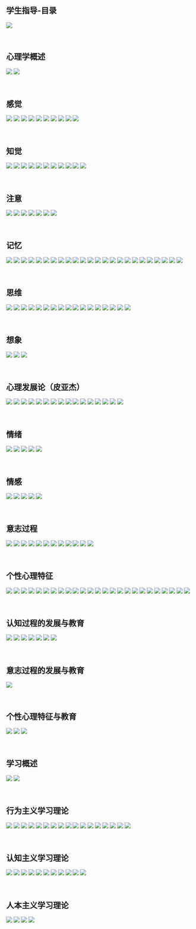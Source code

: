 ##  学生指导-目录
![](https://img2020.cnblogs.com/blog/2113686/202110/2113686-20211010104637941-6363972.png)

<br />

##  心理学概述
![](https://img2020.cnblogs.com/blog/2113686/202110/2113686-20211010105021582-829815788.png)
![](https://img2020.cnblogs.com/blog/2113686/202110/2113686-20211010105026642-53381629.png)

<br />

##  感觉
![](https://img2020.cnblogs.com/blog/2113686/202110/2113686-20211010112022740-1145739175.png)
![](https://img2020.cnblogs.com/blog/2113686/202110/2113686-20211010112027916-450697074.png)
![](https://img2020.cnblogs.com/blog/2113686/202110/2113686-20211010112033432-31413871.png)
![](https://img2020.cnblogs.com/blog/2113686/202110/2113686-20211010112038319-68019504.png)
![](https://img2020.cnblogs.com/blog/2113686/202110/2113686-20211010112052166-1414273332.png)
![](https://img2020.cnblogs.com/blog/2113686/202110/2113686-20211010112057988-623661419.png)
![](https://img2020.cnblogs.com/blog/2113686/202110/2113686-20211010112103540-62880264.png)
![](https://img2020.cnblogs.com/blog/2113686/202110/2113686-20211010112109465-1040287318.png)
![](https://img2020.cnblogs.com/blog/2113686/202110/2113686-20211010112116047-253711416.png)
![](https://img2020.cnblogs.com/blog/2113686/202110/2113686-20211010112121520-1372333196.png)

<br />

##  知觉
![](https://img2020.cnblogs.com/blog/2113686/202110/2113686-20211010114215737-705318660.png)
![](https://img2020.cnblogs.com/blog/2113686/202110/2113686-20211010114220727-443021307.png)
![](https://img2020.cnblogs.com/blog/2113686/202110/2113686-20211010114226320-806379360.png)
![](https://img2020.cnblogs.com/blog/2113686/202110/2113686-20211010114231742-1975148007.png)
![](https://img2020.cnblogs.com/blog/2113686/202110/2113686-20211010114238697-407339602.png)
![](https://img2020.cnblogs.com/blog/2113686/202110/2113686-20211010114244920-1503503734.png)
![](https://img2020.cnblogs.com/blog/2113686/202110/2113686-20211010114250569-1461839993.png)
![](https://img2020.cnblogs.com/blog/2113686/202110/2113686-20211010114256286-486714062.png)
![](https://img2020.cnblogs.com/blog/2113686/202110/2113686-20211010114303137-1076801936.png)
![](https://img2020.cnblogs.com/blog/2113686/202110/2113686-20211010114309547-1518602630.png)
![](https://img2020.cnblogs.com/blog/2113686/202110/2113686-20211010114314761-105775471.png)

<br />

##  注意
![](https://img2020.cnblogs.com/blog/2113686/202110/2113686-20211010203630581-1972507179.png)
![](https://img2020.cnblogs.com/blog/2113686/202110/2113686-20211010203636263-512455759.png)
![](https://img2020.cnblogs.com/blog/2113686/202110/2113686-20211010203641785-1749049209.png)
![](https://img2020.cnblogs.com/blog/2113686/202110/2113686-20211010203647210-667498652.png)
![](https://img2020.cnblogs.com/blog/2113686/202110/2113686-20211010203655722-1031127846.png)
![](https://img2020.cnblogs.com/blog/2113686/202110/2113686-20211010203702058-651119816.png)
![](https://img2020.cnblogs.com/blog/2113686/202110/2113686-20211010203707593-1304950197.png)

<br />

##  记忆
![](https://img2020.cnblogs.com/blog/2113686/202110/2113686-20211010211629686-1475648900.png)
![](https://img2020.cnblogs.com/blog/2113686/202110/2113686-20211010211636371-1052093534.png)
![](https://img2020.cnblogs.com/blog/2113686/202110/2113686-20211010211641397-2146556305.png)
![](https://img2020.cnblogs.com/blog/2113686/202110/2113686-20211010211646660-1182933807.png)
![](https://img2020.cnblogs.com/blog/2113686/202110/2113686-20211010211653487-1713184478.png)
![](https://img2020.cnblogs.com/blog/2113686/202110/2113686-20211010211700167-226850849.png)
![](https://img2020.cnblogs.com/blog/2113686/202110/2113686-20211010211707044-1239299177.png)
![](https://img2020.cnblogs.com/blog/2113686/202110/2113686-20211010211715271-1803018745.png)
![](https://img2020.cnblogs.com/blog/2113686/202110/2113686-20211010211721082-798471418.png)
![](https://img2020.cnblogs.com/blog/2113686/202110/2113686-20211010211726879-1863393646.png)
![](https://img2020.cnblogs.com/blog/2113686/202110/2113686-20211010211732511-455183617.png)
![](https://img2020.cnblogs.com/blog/2113686/202110/2113686-20211010211737770-219126680.png)
![](https://img2020.cnblogs.com/blog/2113686/202110/2113686-20211010211743748-1250316754.png)
![](https://img2020.cnblogs.com/blog/2113686/202110/2113686-20211010211749432-181782153.png)
![](https://img2020.cnblogs.com/blog/2113686/202110/2113686-20211010211757123-9495253.png)
![](https://img2020.cnblogs.com/blog/2113686/202110/2113686-20211010211805394-580037647.png)
![](https://img2020.cnblogs.com/blog/2113686/202110/2113686-20211010211811593-172034779.png)
![](https://img2020.cnblogs.com/blog/2113686/202110/2113686-20211010211819720-2092932183.png)
![](https://img2020.cnblogs.com/blog/2113686/202110/2113686-20211010211830281-1975789902.png)
![](https://img2020.cnblogs.com/blog/2113686/202110/2113686-20211010211837218-61160324.png)
![](https://img2020.cnblogs.com/blog/2113686/202110/2113686-20211010211843718-1179977235.png)
![](https://img2020.cnblogs.com/blog/2113686/202110/2113686-20211010211850114-185629456.png)
![](https://img2020.cnblogs.com/blog/2113686/202110/2113686-20211010211856920-1905276205.png)
![](https://img2020.cnblogs.com/blog/2113686/202110/2113686-20211010211904878-295432467.png)

<br />

##  思维
![](https://img2020.cnblogs.com/blog/2113686/202110/2113686-20211010214416382-1786448997.png)
![](https://img2020.cnblogs.com/blog/2113686/202110/2113686-20211010214421272-590049639.png)
![](https://img2020.cnblogs.com/blog/2113686/202110/2113686-20211010214426780-1565996436.png)
![](https://img2020.cnblogs.com/blog/2113686/202110/2113686-20211010214432344-1731446015.png)
![](https://img2020.cnblogs.com/blog/2113686/202110/2113686-20211010214439416-243842425.png)
![](https://img2020.cnblogs.com/blog/2113686/202110/2113686-20211010214444932-509278662.png)
![](https://img2020.cnblogs.com/blog/2113686/202110/2113686-20211010214450980-252919167.png)
![](https://img2020.cnblogs.com/blog/2113686/202110/2113686-20211010214456579-2116484012.png)
![](https://img2020.cnblogs.com/blog/2113686/202110/2113686-20211010214502088-347503438.png)
![](https://img2020.cnblogs.com/blog/2113686/202110/2113686-20211010214507687-1265892777.png)
![](https://img2020.cnblogs.com/blog/2113686/202110/2113686-20211010214514208-1437558774.png)
![](https://img2020.cnblogs.com/blog/2113686/202110/2113686-20211010214520546-1839000349.png)
![](https://img2020.cnblogs.com/blog/2113686/202110/2113686-20211010214526483-1470183848.png)
![](https://img2020.cnblogs.com/blog/2113686/202110/2113686-20211010214531912-1683205426.png)
![](https://img2020.cnblogs.com/blog/2113686/202110/2113686-20211010214537904-702658779.png)
![](https://img2020.cnblogs.com/blog/2113686/202110/2113686-20211010214543498-561922927.png)
![](https://img2020.cnblogs.com/blog/2113686/202110/2113686-20211010214549517-748903155.png)

<br />

##  想象
![](https://img2020.cnblogs.com/blog/2113686/202110/2113686-20211010215230925-1392445436.png)
![](https://img2020.cnblogs.com/blog/2113686/202110/2113686-20211010215236138-2032814142.png)
![](https://img2020.cnblogs.com/blog/2113686/202110/2113686-20211010215241231-527253886.png)

<br />

##  心理发展论（皮亚杰）
![](https://img2020.cnblogs.com/blog/2113686/202110/2113686-20211010221955457-1156468726.png)
![](https://img2020.cnblogs.com/blog/2113686/202110/2113686-20211010222001021-1320307317.png)
![](https://img2020.cnblogs.com/blog/2113686/202110/2113686-20211010222006876-1872392366.png)
![](https://img2020.cnblogs.com/blog/2113686/202110/2113686-20211010222012329-34403638.png)
![](https://img2020.cnblogs.com/blog/2113686/202110/2113686-20211010222018163-30477792.png)
![](https://img2020.cnblogs.com/blog/2113686/202110/2113686-20211010222023522-1685615184.png)
![](https://img2020.cnblogs.com/blog/2113686/202110/2113686-20211010222028585-479447870.png)
![](https://img2020.cnblogs.com/blog/2113686/202110/2113686-20211010222034065-1202023699.png)
![](https://img2020.cnblogs.com/blog/2113686/202110/2113686-20211010222039498-884998451.png)
![](https://img2020.cnblogs.com/blog/2113686/202110/2113686-20211010222045922-662580278.png)
![](https://img2020.cnblogs.com/blog/2113686/202110/2113686-20211010222051666-1248594537.png)
![](https://img2020.cnblogs.com/blog/2113686/202110/2113686-20211010222100566-1043247856.png)
![](https://img2020.cnblogs.com/blog/2113686/202110/2113686-20211010222106352-45744342.png)
![](https://img2020.cnblogs.com/blog/2113686/202110/2113686-20211010222112912-213465290.png)
![](https://img2020.cnblogs.com/blog/2113686/202110/2113686-20211010222119130-975463106.png)
![](https://img2020.cnblogs.com/blog/2113686/202110/2113686-20211010222125356-948752668.png)

<br />

##  情绪
![](https://img2020.cnblogs.com/blog/2113686/202110/2113686-20211010222835591-525461250.png)
![](https://img2020.cnblogs.com/blog/2113686/202110/2113686-20211010222841143-306694524.png)
![](https://img2020.cnblogs.com/blog/2113686/202110/2113686-20211010222845848-131853997.png)
![](https://img2020.cnblogs.com/blog/2113686/202110/2113686-20211010222849964-1749373272.png)
![](https://img2020.cnblogs.com/blog/2113686/202110/2113686-20211010222856158-1362375389.png)

<br />

##  情感
![](https://img2020.cnblogs.com/blog/2113686/202110/2113686-20211010223828827-517155233.png)
![](https://img2020.cnblogs.com/blog/2113686/202110/2113686-20211010223833726-1357580106.png)
![](https://img2020.cnblogs.com/blog/2113686/202110/2113686-20211010223839026-1366906936.png)
![](https://img2020.cnblogs.com/blog/2113686/202110/2113686-20211010223844466-1355316429.png)
![](https://img2020.cnblogs.com/blog/2113686/202110/2113686-20211010223852143-1680920072.png)

<br />

##  意志过程
![](https://img2020.cnblogs.com/blog/2113686/202110/2113686-20211010225121721-796860023.png)
![](https://img2020.cnblogs.com/blog/2113686/202110/2113686-20211010225126843-1954511074.png)
![](https://img2020.cnblogs.com/blog/2113686/202110/2113686-20211010225132047-766242970.png)
![](https://img2020.cnblogs.com/blog/2113686/202110/2113686-20211010225137363-1579301333.png)
![](https://img2020.cnblogs.com/blog/2113686/202110/2113686-20211010225143685-1050058023.png)
![](https://img2020.cnblogs.com/blog/2113686/202110/2113686-20211010225149621-1916766350.png)
![](https://img2020.cnblogs.com/blog/2113686/202110/2113686-20211010225156425-366245344.png)
![](https://img2020.cnblogs.com/blog/2113686/202110/2113686-20211010225202164-140971895.png)
![](https://img2020.cnblogs.com/blog/2113686/202110/2113686-20211010225207657-648981232.png)
![](https://img2020.cnblogs.com/blog/2113686/202110/2113686-20211010225212971-1140144558.png)
![](https://img2020.cnblogs.com/blog/2113686/202110/2113686-20211010225219454-982466499.png)
![](https://img2020.cnblogs.com/blog/2113686/202110/2113686-20211010225224658-452954611.png)

<br />

##  个性心理特征
![](https://img2020.cnblogs.com/blog/2113686/202110/2113686-20211010233849684-1287343300.png)
![](https://img2020.cnblogs.com/blog/2113686/202110/2113686-20211010233854466-1404110725.png)
![](https://img2020.cnblogs.com/blog/2113686/202110/2113686-20211010233859111-1275179089.png)
![](https://img2020.cnblogs.com/blog/2113686/202110/2113686-20211010233903512-127464252.png)
![](https://img2020.cnblogs.com/blog/2113686/202110/2113686-20211010233909428-638410781.png)
![](https://img2020.cnblogs.com/blog/2113686/202110/2113686-20211010233914955-2038290207.png)
![](https://img2020.cnblogs.com/blog/2113686/202110/2113686-20211010233920023-342198071.png)
![](https://img2020.cnblogs.com/blog/2113686/202110/2113686-20211010233925775-573315063.png)
![](https://img2020.cnblogs.com/blog/2113686/202110/2113686-20211010233931536-892728411.png)
![](https://img2020.cnblogs.com/blog/2113686/202110/2113686-20211010233936955-1907817859.png)
![](https://img2020.cnblogs.com/blog/2113686/202110/2113686-20211010233943851-212968936.png)
![](https://img2020.cnblogs.com/blog/2113686/202110/2113686-20211010233950124-860185796.png)
![](https://img2020.cnblogs.com/blog/2113686/202110/2113686-20211010233956032-1013153340.png)
![](https://img2020.cnblogs.com/blog/2113686/202110/2113686-20211010234002013-1545600760.png)
![](https://img2020.cnblogs.com/blog/2113686/202110/2113686-20211010234008702-500623487.png)
![](https://img2020.cnblogs.com/blog/2113686/202110/2113686-20211010234014020-569372736.png)
![](https://img2020.cnblogs.com/blog/2113686/202110/2113686-20211010234020780-45729243.png)
![](https://img2020.cnblogs.com/blog/2113686/202110/2113686-20211010234027381-1009463820.png)
![](https://img2020.cnblogs.com/blog/2113686/202110/2113686-20211010234036133-638145735.png)
![](https://img2020.cnblogs.com/blog/2113686/202110/2113686-20211010234042102-1402207759.png)
![](https://img2020.cnblogs.com/blog/2113686/202110/2113686-20211010234048404-1449853842.png)
![](https://img2020.cnblogs.com/blog/2113686/202110/2113686-20211010234054599-582248741.png)
![](https://img2020.cnblogs.com/blog/2113686/202110/2113686-20211010234101441-1996807421.png)
![](https://img2020.cnblogs.com/blog/2113686/202110/2113686-20211010234109432-341969489.png)
![](https://img2020.cnblogs.com/blog/2113686/202110/2113686-20211010234115703-725004091.png)

<br />

##  认知过程的发展与教育
![](https://img2020.cnblogs.com/blog/2113686/202110/2113686-20211012211543360-1887390592.png)
![](https://img2020.cnblogs.com/blog/2113686/202110/2113686-20211012211548484-1353930354.png)
![](https://img2020.cnblogs.com/blog/2113686/202110/2113686-20211012211553739-463891421.png)
![](https://img2020.cnblogs.com/blog/2113686/202110/2113686-20211012211559047-1139840657.png)
![](https://img2020.cnblogs.com/blog/2113686/202110/2113686-20211012211607328-2130712183.png)
![](https://img2020.cnblogs.com/blog/2113686/202110/2113686-20211012211612986-1448507006.png)
![](https://img2020.cnblogs.com/blog/2113686/202110/2113686-20211012211619554-1031777422.png)

<br />

##  意志过程的发展与教育
![](https://img2020.cnblogs.com/blog/2113686/202110/2113686-20211012212218601-1421376312.png)

<br />

##  个性心理特征与教育
![](https://img2020.cnblogs.com/blog/2113686/202110/2113686-20211012213103738-855799079.png)
![](https://img2020.cnblogs.com/blog/2113686/202110/2113686-20211012213109599-1584831472.png)
![](https://img2020.cnblogs.com/blog/2113686/202110/2113686-20211012213115439-672718674.png)

<br />

##  学习概述
![](https://img2020.cnblogs.com/blog/2113686/202110/2113686-20211012213550968-1413884569.png)
![](https://img2020.cnblogs.com/blog/2113686/202110/2113686-20211012213556073-822758553.png)

<br />

##  行为主义学习理论
![](https://img2020.cnblogs.com/blog/2113686/202110/2113686-20211012220359416-1026157419.png)
![](https://img2020.cnblogs.com/blog/2113686/202110/2113686-20211012220404839-1037955269.png)
![](https://img2020.cnblogs.com/blog/2113686/202110/2113686-20211012220413609-1576204563.png)
![](https://img2020.cnblogs.com/blog/2113686/202110/2113686-20211012220419257-1455736932.png)
![](https://img2020.cnblogs.com/blog/2113686/202110/2113686-20211012220425259-222993045.png)
![](https://img2020.cnblogs.com/blog/2113686/202110/2113686-20211012220430890-2068676951.png)
![](https://img2020.cnblogs.com/blog/2113686/202110/2113686-20211012220436392-2001438666.png)
![](https://img2020.cnblogs.com/blog/2113686/202110/2113686-20211012220441243-749437622.png)
![](https://img2020.cnblogs.com/blog/2113686/202110/2113686-20211012220448443-358168483.png)
![](https://img2020.cnblogs.com/blog/2113686/202110/2113686-20211012220455201-1172050232.png)
![](https://img2020.cnblogs.com/blog/2113686/202110/2113686-20211012220503617-727818787.png)
![](https://img2020.cnblogs.com/blog/2113686/202110/2113686-20211012220510612-1441186522.png)
![](https://img2020.cnblogs.com/blog/2113686/202110/2113686-20211012220518537-1418702639.png)
![](https://img2020.cnblogs.com/blog/2113686/202110/2113686-20211012220524904-385246578.png)
![](https://img2020.cnblogs.com/blog/2113686/202110/2113686-20211012220531056-9001347.png)
![](https://img2020.cnblogs.com/blog/2113686/202110/2113686-20211012220537566-1703999071.png)
![](https://img2020.cnblogs.com/blog/2113686/202110/2113686-20211012220543293-1077489217.png)

<br />

##  认知主义学习理论
![](https://img2020.cnblogs.com/blog/2113686/202110/2113686-20211012222142272-21200467.png)
![](https://img2020.cnblogs.com/blog/2113686/202110/2113686-20211012222147628-1541734089.png)
![](https://img2020.cnblogs.com/blog/2113686/202110/2113686-20211012222153692-572453130.png)
![](https://img2020.cnblogs.com/blog/2113686/202110/2113686-20211012222159131-617532905.png)
![](https://img2020.cnblogs.com/blog/2113686/202110/2113686-20211012222205178-1748075628.png)
![](https://img2020.cnblogs.com/blog/2113686/202110/2113686-20211012222210930-733258115.png)
![](https://img2020.cnblogs.com/blog/2113686/202110/2113686-20211012222216434-23852003.png)
![](https://img2020.cnblogs.com/blog/2113686/202110/2113686-20211012222222459-1530511880.png)
![](https://img2020.cnblogs.com/blog/2113686/202110/2113686-20211012222228258-1451778841.png)
![](https://img2020.cnblogs.com/blog/2113686/202110/2113686-20211012222233669-778429254.png)
![](https://img2020.cnblogs.com/blog/2113686/202110/2113686-20211012222251598-2085799274.png)

<br />

##  人本主义学习理论
![](https://img2020.cnblogs.com/blog/2113686/202110/2113686-20211012222902929-998981584.png)
![](https://img2020.cnblogs.com/blog/2113686/202110/2113686-20211012222909375-1147576520.png)
![](https://img2020.cnblogs.com/blog/2113686/202110/2113686-20211012222915137-1270420060.png)
![](https://img2020.cnblogs.com/blog/2113686/202110/2113686-20211012222922302-2064151762.png)